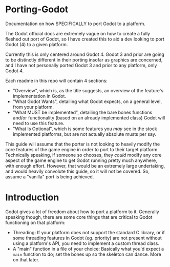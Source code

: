 # Porting-Godot
Documentation on how SPECIFICALLY to port Godot to a platform.

The Godot official docs are extremely vague on how to create a fully fleshed out port of Godot, so I have created this to aid a dev looking to port Godot (4) to a given platform.

Currently this is only centered around Godot 4. Godot 3 and prior are going to be distinctly different in their porting insofar as graphics are concerned, and I have not personally ported Godot 3 and prior to any platform, only Godot 4. 

Each readme in this repo will contain 4 sections: 
* "Overview", which is, as the title suggests, an overview of the feature's implementation in Godot. 
* "What Godot Wants", detailing what Godot expects, on a general level, from your platform.
* "What MUST be implemented", detailing the bare bones functions and/or functionality (based on an already implemented class) Godot will need to use this feature.
* "What Is Optional", which is some features you *may* see in the stock implemented platforms, but are not actually absolute musts per say.

This guide will assume that the porter is not looking to heavily modify the core features of the game engine in order to port to their target platform. Technically speaking, if someone so chooses, they *could* modify any core aspect of the game engine to get Godot running pretty much anywhere, with enough effort. However, that would be an extremely large undertaking, and would heavily convolute this guide, so it will not be covered. So, assume a "vanilla" port is being achieved.

# Introduction

Godot gives a lot of freedom about how to port a platform to it. Generally speaking though, there are some core things that are critical to Godot functioning on that platform:
* Threading: If your platform does not support the standard C library, or if some threading features in Godot (eg. priority) are not present without using a platform's API, you need to implement a custom thread class.
* A "main" function in a file of your choice: Basically what you'd expect a `main` function to do; set the bones up so the skeleton can dance. More on that later.

